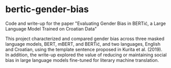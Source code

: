 # bertic-gender-bias
Code and write-up for the paper "Evaluating Gender Bias in BERTić, a Large Language Model Trained on Croatian Data"

This project characterized and compared gender bias across three masked language models, BERT, mBERT, and BERTić, and two languages, English and Croatian, using the template sentence proposed in Kurita et al. (2019). In addition, the write-up explored the value of reducing or maintaining social bias in large language models fine-tuned for literary machine translation.
